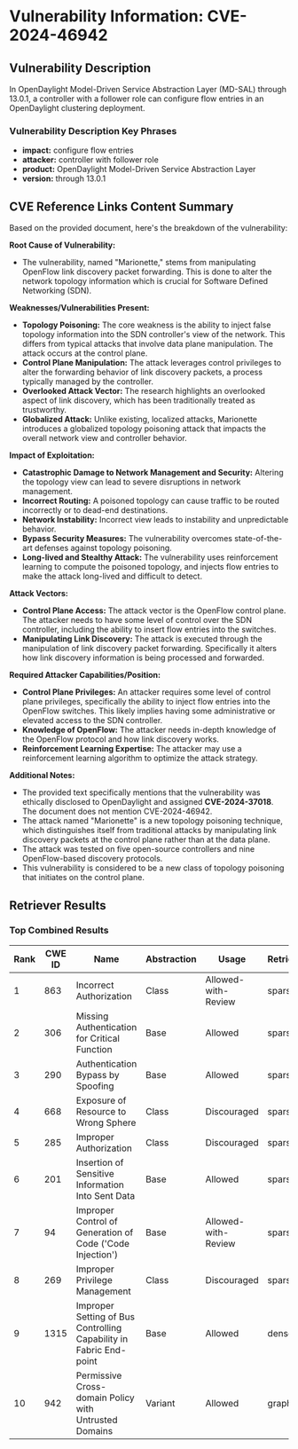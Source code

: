 # Vulnerability Information: CVE-2024-46942

## Vulnerability Description
In OpenDaylight Model-Driven Service Abstraction Layer (MD-SAL) through 13.0.1, a controller with a follower role can configure flow entries in an OpenDaylight clustering deployment.

### Vulnerability Description Key Phrases
- **impact:** configure flow entries
- **attacker:** controller with follower role
- **product:** OpenDaylight Model-Driven Service Abstraction Layer
- **version:** through 13.0.1

## CVE Reference Links Content Summary
Based on the provided document, here's the breakdown of the vulnerability:

**Root Cause of Vulnerability:**

- The vulnerability, named "Marionette," stems from manipulating OpenFlow link discovery packet forwarding. This is done to alter the network topology information which is crucial for Software Defined Networking (SDN).

**Weaknesses/Vulnerabilities Present:**

- **Topology Poisoning:** The core weakness is the ability to inject false topology information into the SDN controller's view of the network. This differs from typical attacks that involve data plane manipulation. The attack occurs at the control plane.
- **Control Plane Manipulation:** The attack leverages control privileges to alter the forwarding behavior of link discovery packets, a process typically managed by the controller.
- **Overlooked Attack Vector:** The research highlights an overlooked aspect of link discovery, which has been traditionally treated as trustworthy.
- **Globalized Attack:** Unlike existing, localized attacks, Marionette introduces a globalized topology poisoning attack that impacts the overall network view and controller behavior.

**Impact of Exploitation:**

- **Catastrophic Damage to Network Management and Security:** Altering the topology view can lead to severe disruptions in network management.
- **Incorrect Routing:** A poisoned topology can cause traffic to be routed incorrectly or to dead-end destinations.
- **Network Instability:** Incorrect view leads to instability and unpredictable behavior.
- **Bypass Security Measures:** The vulnerability overcomes state-of-the-art defenses against topology poisoning.
- **Long-lived and Stealthy Attack:** The vulnerability uses reinforcement learning to compute the poisoned topology, and injects flow entries to make the attack long-lived and difficult to detect.

**Attack Vectors:**

- **Control Plane Access:** The attack vector is the OpenFlow control plane. The attacker needs to have some level of control over the SDN controller, including the ability to insert flow entries into the switches.
- **Manipulating Link Discovery:** The attack is executed through the manipulation of link discovery packet forwarding. Specifically it alters how link discovery information is being processed and forwarded.

**Required Attacker Capabilities/Position:**

- **Control Plane Privileges:** An attacker requires some level of control plane privileges, specifically the ability to inject flow entries into the OpenFlow switches. This likely implies having some administrative or elevated access to the SDN controller.
- **Knowledge of OpenFlow:** The attacker needs in-depth knowledge of the OpenFlow protocol and how link discovery works.
- **Reinforcement Learning Expertise:** The attacker may use a reinforcement learning algorithm to optimize the attack strategy.

**Additional Notes:**

- The provided text specifically mentions that the vulnerability was ethically disclosed to OpenDaylight and assigned **CVE-2024-37018**. The document does not mention CVE-2024-46942.
- The attack named "Marionette" is a new topology poisoning technique, which distinguishes itself from traditional attacks by manipulating link discovery packets at the control plane rather than at the data plane.
- The attack was tested on five open-source controllers and nine OpenFlow-based discovery protocols.
- This vulnerability is considered to be a new class of topology poisoning that initiates on the control plane.

## Retriever Results

### Top Combined Results

| Rank | CWE ID | Name | Abstraction | Usage  | Retrievers | Individual Scores |
|------|--------|------|-------------|-------|------------|-------------------|
| 1 | 863 | Incorrect Authorization | Class | Allowed-with-Review | sparse | 0.039 |
| 2 | 306 | Missing Authentication for Critical Function | Base | Allowed | sparse | 0.039 |
| 3 | 290 | Authentication Bypass by Spoofing | Base | Allowed | sparse | 0.038 |
| 4 | 668 | Exposure of Resource to Wrong Sphere | Class | Discouraged | sparse | 0.038 |
| 5 | 285 | Improper Authorization | Class | Discouraged | sparse | 0.038 |
| 6 | 201 | Insertion of Sensitive Information Into Sent Data | Base | Allowed | sparse | 0.038 |
| 7 | 94 | Improper Control of Generation of Code ('Code Injection') | Base | Allowed-with-Review | sparse | 0.038 |
| 8 | 269 | Improper Privilege Management | Class | Discouraged | sparse | 0.037 |
| 9 | 1315 | Improper Setting of Bus Controlling Capability in Fabric End-point | Base | Allowed | dense | 0.304 |
| 10 | 942 | Permissive Cross-domain Policy with Untrusted Domains | Variant | Allowed | graph | 0.003 |

